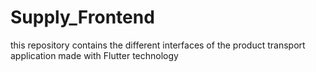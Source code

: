 # Supply_Frontend
 this repository contains the different interfaces of the product transport application made with Flutter technology
